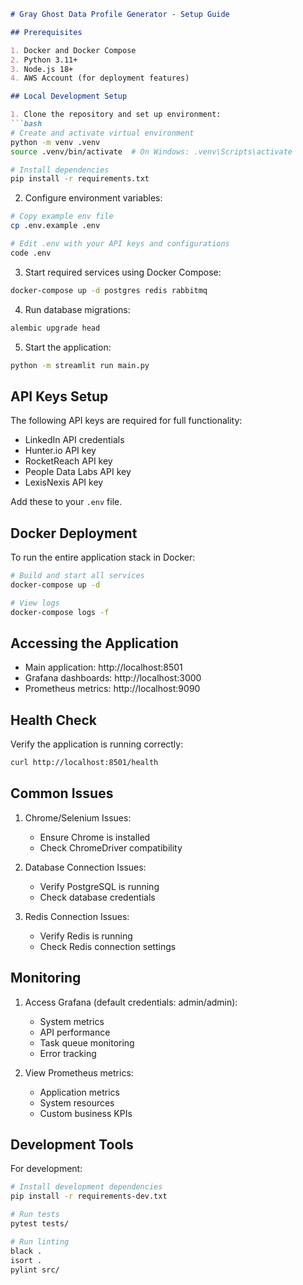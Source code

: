 ```markdown
# Gray Ghost Data Profile Generator - Setup Guide

## Prerequisites

1. Docker and Docker Compose
2. Python 3.11+
3. Node.js 18+
4. AWS Account (for deployment features)

## Local Development Setup

1. Clone the repository and set up environment:
```bash
# Create and activate virtual environment
python -m venv .venv
source .venv/bin/activate  # On Windows: .venv\Scripts\activate

# Install dependencies
pip install -r requirements.txt
```

2. Configure environment variables:
```bash
# Copy example env file
cp .env.example .env

# Edit .env with your API keys and configurations
code .env
```

3. Start required services using Docker Compose:
```bash
docker-compose up -d postgres redis rabbitmq
```

4. Run database migrations:
```bash
alembic upgrade head
```

5. Start the application:
```bash
python -m streamlit run main.py
```

## API Keys Setup

The following API keys are required for full functionality:

- LinkedIn API credentials
- Hunter.io API key
- RocketReach API key
- People Data Labs API key
- LexisNexis API key

Add these to your `.env` file.

## Docker Deployment

To run the entire application stack in Docker:

```bash
# Build and start all services
docker-compose up -d

# View logs
docker-compose logs -f
```

## Accessing the Application

- Main application: http://localhost:8501
- Grafana dashboards: http://localhost:3000
- Prometheus metrics: http://localhost:9090

## Health Check

Verify the application is running correctly:

```bash
curl http://localhost:8501/health
```

## Common Issues

1. Chrome/Selenium Issues:
   - Ensure Chrome is installed
   - Check ChromeDriver compatibility

2. Database Connection Issues:
   - Verify PostgreSQL is running
   - Check database credentials

3. Redis Connection Issues:
   - Verify Redis is running
   - Check Redis connection settings

## Monitoring

1. Access Grafana (default credentials: admin/admin):
   - System metrics
   - API performance
   - Task queue monitoring
   - Error tracking

2. View Prometheus metrics:
   - Application metrics
   - System resources
   - Custom business KPIs

## Development Tools

For development:

```bash
# Install development dependencies
pip install -r requirements-dev.txt

# Run tests
pytest tests/

# Run linting
black .
isort .
pylint src/
```
```